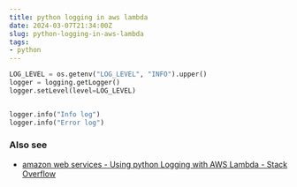 ```yaml
---
title: python logging in aws lambda
date: 2024-03-07T21:34:00Z
slug: python-logging-in-aws-lambda
tags:
- python
---
```


```python
LOG_LEVEL = os.getenv("LOG_LEVEL", "INFO").upper()
logger = logging.getLogger()
logger.setLevel(level=LOG_LEVEL)


logger.info("Info log")
logger.info("Error log")
```

### Also see
- [amazon web services - Using python Logging with AWS Lambda - Stack Overflow](https://stackoverflow.com/questions/37703609/using-python-logging-with-aws-lambda)
